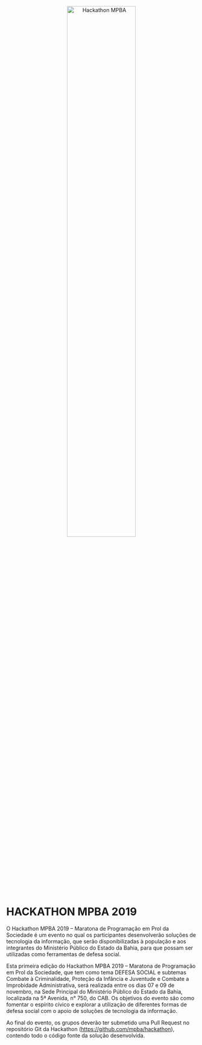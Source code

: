 <p align="center">
  <img src="https://hackathon.mpba.mp.br/wp-content/uploads/2019/07/Open-Graph.jpg" width="60%" title="Hackathon MPBA">
</p>

# HACKATHON MPBA 2019

O Hackathon MPBA 2019 – Maratona de Programação em Prol da Sociedade é um evento no qual os participantes desenvolverão soluções de tecnologia da informação, que serão disponibilizadas à população e aos integrantes do Ministério Público do Estado da Bahia, para que possam ser utilizadas como ferramentas de defesa social.

Esta primeira edição do Hackathon MPBA 2019 – Maratona de Programação em Prol da Sociedade, que tem como tema DEFESA SOCIAL e subtemas Combate à Criminalidade, Proteção da Infância e Juventude e Combate a Improbidade Administrativa, será realizada entre os dias 07 e 09 de novembro, na Sede Principal do Ministério Público do Estado da Bahia, localizada na 5ª Avenida, n° 750, do CAB. Os objetivos do evento são como fomentar o espírito cívico e explorar a utilização de diferentes formas de defesa social com o apoio de soluções de tecnologia da informação.

Ao final do evento, os grupos deverão ter submetido uma Pull Request no repositório Git da Hackathon (https://github.com/mpba/hackathon), contendo todo o código fonte da solução desenvolvida.
